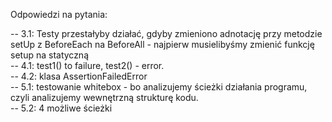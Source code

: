 Odpowiedzi na pytania: 
 
-- 3.1: Testy przestałyby działać, gdyby zmieniono adnotację przy metodzie setUp z BeforeEach na BeforeAll - najpierw musielibyśmy zmienić funkcję setup na statyczną      
-- 4.1: test1() to failure, test2() - error.       
-- 4.2: klasa AssertionFailedError      
-- 5.1: testowanie whitebox - bo analizujemy ścieżki działania programu, czyli analizujemy wewnętrzną strukturę kodu.       
-- 5.2: 4 możliwe ścieżki      
